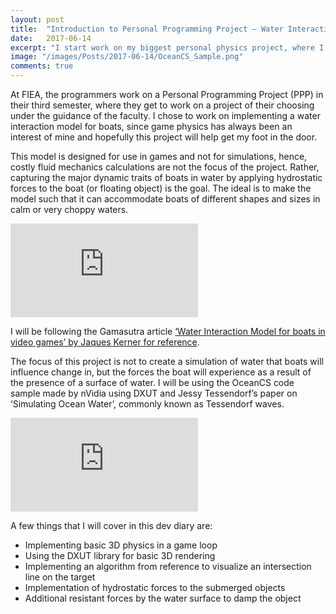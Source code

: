 ```yaml
---
layout: post
title:  "Introduction to Personal Programming Project – Water Interaction Model for Boats"
date:   2017-06-14
excerpt: "I start work on my biggest personal physics project, where I make a physics model for a boat in water."
image: "/images/Posts/2017-06-14/OceanCS_Sample.png"
comments: true
---
```

At FIEA, the programmers work on a Personal Programming Project (PPP) in their third semester, where they get to work on a project of their choosing under the guidance of the faculty. I chose to work on implementing a water interaction model for boats, since game physics has always been an interest of mine and hopefully this project will help get my foot in the door.

This model is designed for use in games and not for simulations, hence, costly fluid mechanics calculations are not the focus of the project. Rather, capturing the major dynamic traits of boats in water by applying hydrostatic forces to the boat (or floating object) is the goal. The ideal is to make the model such that it can accommodate boats of different shapes and sizes in calm or very choppy waters.

<div class="yt-player"><iframe src="https://www.youtube.com/embed/QTe_Yea_bQM?rel=0" frameborder="0" allow="autoplay; encrypted-media" allowfullscreen></iframe></div>

I will be following the Gamasutra article <a href="http://www.gamasutra.com/view/news/237528/Water_interaction_model_for_boats_in_video_games.php">‘Water Interaction Model for boats in video games’ by Jaques Kerner for reference</a>.

The focus of this project is not to create a simulation of water that boats will influence change in, but the forces the boat will experience as a result of the presence of a surface of water. I will be using the OceanCS code sample made by nVidia using DXUT and Jessy Tessendorf’s paper on ‘Simulating Ocean Water’, commonly known as Tessendorf waves.

<div class="yt-player"><iframe src="https://www.youtube.com/embed/UOxxeWzhJXs?rel=0" frameborder="0" allow="autoplay; encrypted-media" allowfullscreen></iframe></div>

A few things that I will cover in this dev diary are:
<ul>
    <li>Implementing basic 3D physics in a game loop												</li>
    <li>Using the DXUT library for basic 3D rendering                                               </li>
    <li>Implementing an algorithm from reference to visualize an intersection line on the target    </li>
    <li>Implementation of hydrostatic forces to the submerged objects                               </li>
    <li>Additional resistant forces by the water surface to damp the object                         </li>
</ul>